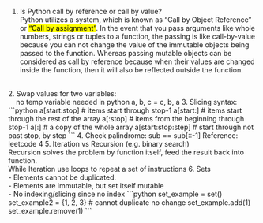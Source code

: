 1. Is Python call by reference or call by value?
   <br>Python utilizes a system, which is known as “Call by Object Reference” or <mark>“Call by assignment”</mark>. In the event that you pass arguments like whole numbers, strings or tuples to a function, the passing is like call-by-value because you can not change the value of the immutable objects being passed to the function. Whereas passing mutable objects can be considered as call by reference because when their values are changed inside the function, then it will also be reflected outside the function.
<br>
2. Swap values for two variables: <br>&nbsp;&nbsp;&nbsp;&nbsp;no temp variable needed in python a, b, c = c, b, a
3. Slicing syntax:
```python
a[start:stop]  # items start through stop-1
a[start:]      # items start through the rest of the array
a[:stop]       # items from the beginning through stop-1
a[:]           # a copy of the whole array
a[start:stop:step] # start through not past stop, by step
```
4. Check palindrome: sub == sub[::-1] Reference: leetcode 4
5. Iteration vs Recursion (e.g. binary search)
<br>Recursion solves the problem by function itself, feed the result back into function.
<br>While Iteration use loops to repeat a set of instructions
6. Sets 
<br> - Elements cannot be duplicated. 
<br> - Elements are immutable, but set itself mutable
<br> - No indexing/slicing since no index
   ```python
   set_example = set() 
   set_example2 = {1, 2, 3}
   # cannot duplicate no change
   set_example.add(1)
   set_example.remove(1)
   ```
